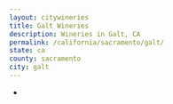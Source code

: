 ```yaml
---
layout: citywineries
title: Galt Wineries
description: Wineries in Galt, CA
permalink: /california/sacramento/galt/
state: ca
county: sacramento
city: galt
---
```

-
